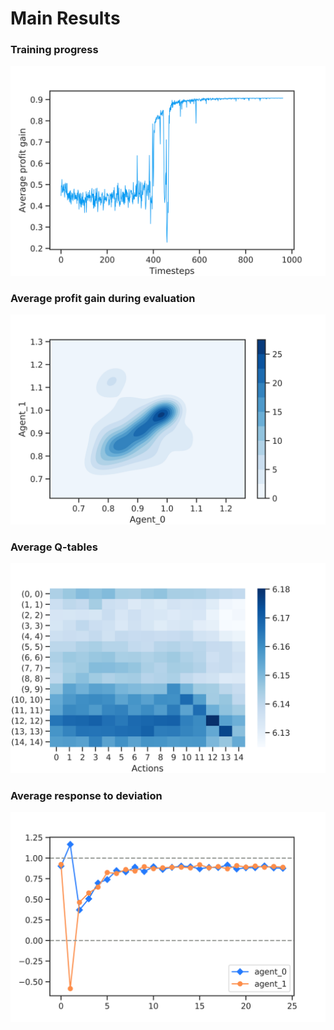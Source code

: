 # Main Results

### Training progress
![alt text](https://github.com/Lorenzo-Giardi/algorithmic-pricing/blob/master/train_results/TabularQ_with_Ray/FIGURES/fig3-120.png)

### Average profit gain during evaluation 
![alt text](https://github.com/Lorenzo-Giardi/algorithmic-pricing/blob/master/train_results/TabularQ_with_Ray/FIGURES/Density-plot.png)

### Average Q-tables
![alt text](https://github.com/Lorenzo-Giardi/algorithmic-pricing/blob/master/train_results/TabularQ_with_Ray/FIGURES/fig1.png)

### Average response to deviation
![alt text](https://github.com/Lorenzo-Giardi/algorithmic-pricing/blob/master/train_results/TabularQ_with_Ray/FIGURES/deltas-irf.png)
